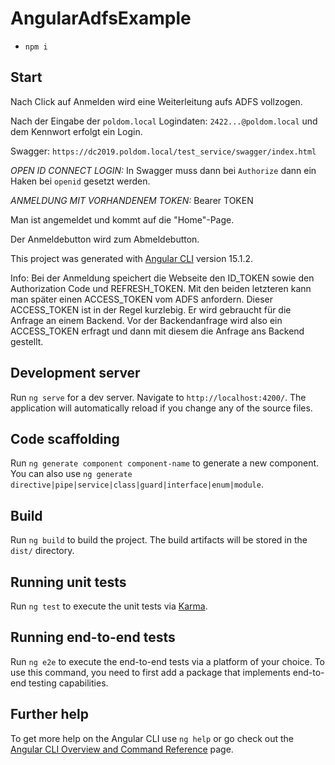 # AngularAdfsExample

- `npm i`

## Start

Nach Click auf Anmelden wird eine Weiterleitung aufs ADFS vollzogen.

Nach der Eingabe der `poldom.local` Logindaten:
`2422...@poldom.local` und dem Kennwort erfolgt ein Login.

Swagger: `https://dc2019.poldom.local/test_service/swagger/index.html`

*OPEN ID CONNECT LOGIN:*
In Swagger muss dann bei `Authorize` dann ein Haken bei `openid` gesetzt werden.

*ANMELDUNG MIT VORHANDENEM TOKEN:*
Bearer TOKEN

Man ist angemeldet und kommt auf die "Home"-Page.

Der Anmeldebutton wird zum Abmeldebutton.

This project was generated with [Angular CLI](https://github.com/angular/angular-cli) version 15.1.2.

Info: Bei der Anmeldung speichert die Webseite den ID_TOKEN sowie den Authorization Code und REFRESH_TOKEN.
Mit den beiden letzteren kann man später einen ACCESS_TOKEN vom ADFS anfordern.
Dieser ACCESS_TOKEN ist in der Regel kurzlebig. Er wird gebraucht für die Anfrage an einem Backend.
Vor der Backendanfrage wird also ein ACCESS_TOKEN erfragt und dann mit diesem die Anfrage ans Backend gestellt.

## Development server

Run `ng serve` for a dev server. Navigate to `http://localhost:4200/`. The application will automatically reload if you change any of the source files.

## Code scaffolding

Run `ng generate component component-name` to generate a new component. You can also use `ng generate directive|pipe|service|class|guard|interface|enum|module`.

## Build

Run `ng build` to build the project. The build artifacts will be stored in the `dist/` directory.

## Running unit tests

Run `ng test` to execute the unit tests via [Karma](https://karma-runner.github.io).

## Running end-to-end tests

Run `ng e2e` to execute the end-to-end tests via a platform of your choice. To use this command, you need to first add a package that implements end-to-end testing capabilities.

## Further help

To get more help on the Angular CLI use `ng help` or go check out the [Angular CLI Overview and Command Reference](https://angular.io/cli) page.
